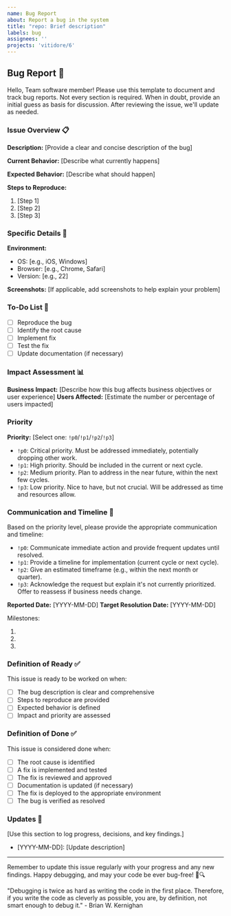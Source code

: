```yaml
---
name: Bug Report
about: Report a bug in the system
title: "repo: Brief description"
labels: bug
assignees: ''
projects: 'vitidore/6'
---
```


## Bug Report 🐛

Hello, Team software member!
Please use this template to document and track bug reports.
Not every section is required.
When in doubt, provide an initial guess as basis for discussion.
After reviewing the issue, we'll update as needed.

### Issue Overview 📋

**Description:** [Provide a clear and concise description of the bug]

**Current Behavior:** [Describe what currently happens]

**Expected Behavior:** [Describe what should happen]

**Steps to Reproduce:**
1. [Step 1]
2. [Step 2]
3. [Step 3]

### Specific Details 🔬

**Environment:**
- OS: [e.g., iOS, Windows]
- Browser: [e.g., Chrome, Safari]
- Version: [e.g., 22]

**Screenshots:** [If applicable, add screenshots to help explain your problem]

### To-Do List 📝
- [ ] Reproduce the bug
- [ ] Identify the root cause
- [ ] Implement fix
- [ ] Test the fix
- [ ] Update documentation (if necessary)

### Impact Assessment 📊

**Business Impact:** [Describe how this bug affects business objectives or user experience]
**Users Affected:** [Estimate the number or percentage of users impacted]

### Priority

**Priority:** [Select one: `!p0`/`!p1`/`!p2`/`!p3`]
- `!p0`: Critical priority. Must be addressed immediately, potentially dropping other work.
- `!p1`: High priority. Should be included in the current or next cycle.
- `!p2`: Medium priority. Plan to address in the near future, within the next few cycles.
- `!p3`: Low priority. Nice to have, but not crucial. Will be addressed as time and resources allow.

### Communication and Timeline 📅

Based on the priority level, please provide the appropriate communication and timeline:

- `!p0`: Communicate immediate action and provide frequent updates until resolved.
- `!p1`: Provide a timeline for implementation (current cycle or next cycle).
- `!p2`: Give an estimated timeframe (e.g., within the next month or quarter).
- `!p3`: Acknowledge the request but explain it's not currently prioritized. Offer to reassess if business needs change.

**Reported Date:** [YYYY-MM-DD]
**Target Resolution Date:** [YYYY-MM-DD]

Milestones:
1. [Milestone 1]: [Date]
2. [Milestone 2]: [Date]
3. [Milestone 3]: [Date]

### Definition of Ready ✅

This issue is ready to be worked on when:
- [ ] The bug description is clear and comprehensive
- [ ] Steps to reproduce are provided
- [ ] Expected behavior is defined
- [ ] Impact and priority are assessed

### Definition of Done ✅

This issue is considered done when:
- [ ] The root cause is identified
- [ ] A fix is implemented and tested
- [ ] The fix is reviewed and approved
- [ ] Documentation is updated (if necessary)
- [ ] The fix is deployed to the appropriate environment
- [ ] The bug is verified as resolved

### Updates 🔄

[Use this section to log progress, decisions, and key findings.]

- [YYYY-MM-DD]: [Update description]

---

Remember to update this issue regularly with your progress and any new findings.
Happy debugging, and may your code be ever bug-free! 🐛🔍


"Debugging is twice as hard as writing the code in the first place. Therefore, if you write the code as cleverly as possible, you are, by definition, not smart enough to debug it." - Brian W. Kernighan
